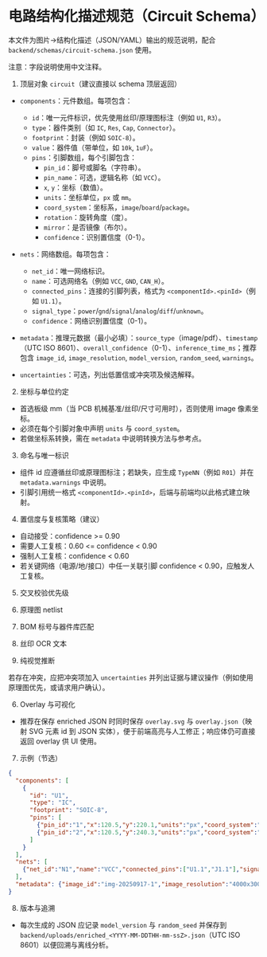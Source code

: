 # 电路结构化描述规范（Circuit Schema）

本文件为图片->结构化描述（JSON/YAML）输出的规范说明，配合 `backend/schemas/circuit-schema.json` 使用。

注意：字段说明使用中文注释。

1. 顶层对象 `circuit`（建议直接以 schema 顶层返回）

- `components`：元件数组。每项包含：
  - `id`：唯一元件标识，优先使用丝印/原理图标注（例如 `U1`, `R3`）。
  - `type`：器件类别（如 `IC`, `Res`, `Cap`, `Connector`）。
  - `footprint`：封装（例如 `SOIC-8`）。
  - `value`：器件值（带单位，如 `10k`, `1uF`）。
  - `pins`：引脚数组，每个引脚包含：
    - `pin_id`：脚号或脚名（字符串）。
    - `pin_name`：可选，逻辑名称（如 `VCC`）。
    - `x`, `y`：坐标（数值）。
    - `units`：坐标单位，`px` 或 `mm`。
    - `coord_system`：坐标系，`image`/`board`/`package`。
    - `rotation`：旋转角度（度）。
    - `mirror`：是否镜像（布尔）。
    - `confidence`：识别置信度（0-1）。

- `nets`：网络数组。每项包含：
  - `net_id`：唯一网络标识。
  - `name`：可选网络名（例如 `VCC`, `GND`, `CAN_H`）。
  - `connected_pins`：连接的引脚列表，格式为 `<componentId>.<pinId>`（例如 `U1.1`）。
  - `signal_type`：`power`/`gnd`/`signal`/`analog`/`diff`/`unknown`。
  - `confidence`：网络识别置信度（0-1）。

- `metadata`：推理元数据（最小必填）：`source_type`（image/pdf）、`timestamp`（UTC ISO 8601）、`overall_confidence`（0-1）、`inference_time_ms`；推荐包含 `image_id`, `image_resolution`, `model_version`, `random_seed`, `warnings`。

- `uncertainties`：可选，列出低置信或冲突项及候选解释。

2. 坐标与单位约定

- 首选板级 mm（当 PCB 机械基准/丝印/尺寸可用时），否则使用 image 像素坐标。
- 必须在每个引脚对象中声明 `units` 与 `coord_system`。
- 若做坐标系转换，需在 `metadata` 中说明转换方法与参考点。

3. 命名与唯一标识

- 组件 id 应遵循丝印或原理图标注；若缺失，应生成 `TypeNN`（例如 `R01`）并在 `metadata.warnings` 中说明。
- 引脚引用统一格式 `<componentId>.<pinId>`，后端与前端均以此格式建立映射。

4. 置信度与复核策略（建议）

- 自动接受：confidence >= 0.90
- 需要人工复核：0.60 <= confidence < 0.90
- 强制人工复核：confidence < 0.60
- 若关键网络（电源/地/接口）中任一关联引脚 confidence < 0.90，应触发人工复核。

5. 交叉校验优先级

1. 原理图 netlist
2. BOM 标号与器件库匹配
3. 丝印 OCR 文本
4. 纯视觉推断

若存在冲突，应把冲突项加入 `uncertainties` 并列出证据与建议操作（例如使用原理图优先，或请求用户确认）。

6. Overlay 与可视化

- 推荐在保存 enriched JSON 时同时保存 `overlay.svg` 与 `overlay.json`（映射 SVG 元素 id 到 JSON 实体），便于前端高亮与人工修正；响应体仍可直接返回 overlay 供 UI 使用。

7. 示例（节选）

```json
{
  "components": [
    {
      "id": "U1",
      "type": "IC",
      "footprint": "SOIC-8",
      "pins": [
        {"pin_id":"1","x":120.5,"y":220.1,"units":"px","coord_system":"image","confidence":0.98},
        {"pin_id":"2","x":120.5,"y":240.3,"units":"px","coord_system":"image","confidence":0.95}
      ]
    }
  ],
  "nets": [
    {"net_id":"N1","name":"VCC","connected_pins":["U1.1","J1.1"],"signal_type":"power","confidence":0.92}
  ],
  "metadata": {"image_id":"img-20250917-1","image_resolution":"4000x3000","model_version":"v0.1","inference_time_ms":1234}
}
```

8. 版本与追溯

- 每次生成的 JSON 应记录 `model_version` 与 `random_seed` 并保存到 `backend/uploads/enriched_<YYYY-MM-DDTHH-mm-ssZ>.json`（UTC ISO 8601）以便回溯与离线分析。



